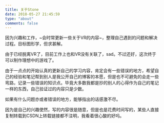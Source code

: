 ```yaml
---
title: 关于Stone
date: 2018-05-27 21:45:59
type: "about"
comments: false
---
```


因为兴趣和工作，~会时常更新一些关于VR的内容~，整理自己遇到的问题和解决过程。目标图形学，但求甚解。

由于已经脱离VR了，目前工作上也和VR没有关联了，sad。不过还好，这次终于可以制作理想中的游戏了。

由于一点点的开始认真的更新自己的学习内容，肯定会有一些错误的地方，希望自己的经验和笔记帮到别人是我公开自己的博客的本愿，但是也不可避免的会走一些弯路，记录一些错误的知识点。毕竟大多数我都是抄的别人的心得作为自己的笔记一样的东西，自己验证过的内容只是少数。

如果有什么问题亦或者错误的地方，能够指出的话感激不尽。

因为是自己的兴趣使然，写的内容很是随意，但是也是花费时间写的，某些人直接复制转载到CSDN上转载链接都不注明，我看着很心酸的好吗。
